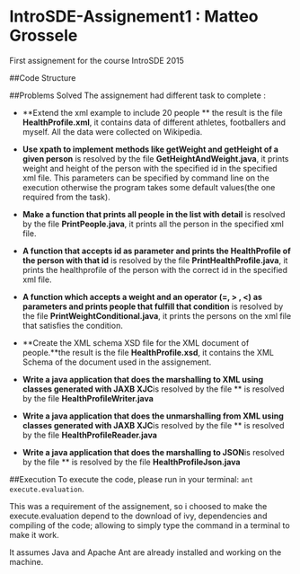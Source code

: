 # IntroSDE-Assignement1 : Matteo Grossele
First assignement for the course IntroSDE 2015

##Code Structure

##Problems Solved
The assignement had different task to complete :
* **Extend the xml example to include 20 people ** the result is the file **HealthProfile.xml**, it contains data of different athletes, footballers and myself. All the data were collected on Wikipedia.

* **Use xpath to implement methods like getWeight and getHeight of a given person** is resolved by the file **GetHeightAndWeight.java**, it prints weight and height of the person with the specified id in the specified xml file. This parameters can be specified by command line on the execution otherwise the program takes some default values(the one required from the task).

* **Make a function that prints all people in the list with detail** is resolved by the file **PrintPeople.java**, it prints all the person in the specified xml file. 

* **A function that accepts id as parameter and prints the HealthProfile of the person with that id** is resolved by the file **PrintHealthProfile.java**, it prints the healthprofile of the person with the correct id in the specified xml file.

* **A function which accepts a weight and an operator (=, > , <) as parameters and prints people that fulfill that condition** is resolved by the file **PrintWeightConditional.java**, it prints the persons on the xml file that satisfies the condition.

* **Create the XML schema XSD file for the XML document of people.**the result is the file **HealthProfile.xsd**, it contains the XML Schema of the document used in the assignement.

* **Write a java application that does the marshalling to XML using classes generated with JAXB XJC**is resolved by the file ** is resolved by the file **HealthProfileWriter.java**

* **Write a java application that does the unmarshalling from XML using classes generated with JAXB XJC**is resolved by the file ** is resolved by the file **HealthProfileReader.java**

* **Write a java application that does the marshalling  to JSON**is resolved by the file ** is resolved by the file **HealthProfileJson.java**


##Execution
To execute the code, please run in your terminal: 
	```
    	ant execute.evaluation
    ```.

This was a requirement of the assignement, so i choosed to make the execute.evaluation depend to the download of ivy, dependencies and compiling of the code; allowing to simply type the command in a terminal to make it work.

It assumes Java and Apache Ant are already installed and working on the machine.